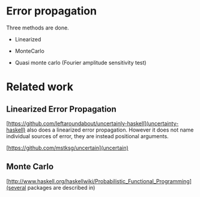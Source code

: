 # Error propagation

Three methods are done.

* Linearized

* MonteCarlo

* Quasi monte carlo (Fourier amplitude sensitivity test)

# Related work
## Linearized Error Propagation
[https://github.com/leftaroundabout/uncertainly-haskell](uncertainty-haskell) also
does a linearized error propagation. However it does not name individual
sources of error, they are instead positional arguments.

[https://github.com/mstksg/uncertain](uncertain)

## Monte Carlo
[http://www.haskell.org/haskellwiki/Probabilistic_Functional_Programming](several packages are described in)
